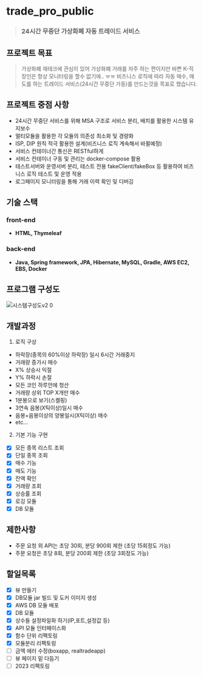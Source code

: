 # trade_pro_public
> ### 24시간 무중단 가상화폐 자동 트레이드 서비스

## 프로젝트 목표  
> 가상화폐 재태크에 관심이 있어 가상화폐 거래를 자주 하는 편이지만 바쁜 K-직장인은 항상 모니터링을 할수 없기에.. ㅠㅠ 
> 비즈니스 로직에 따라 자동 매수, 매도를 하는 트레이드 서비스(24시간 무중단 가동)를 만드는것을 목표로 했습니다.

## 프로젝트 중점 사항  
  * 24시간 무중단 서비스를 위해 MSA 구조로 서비스 분리, 배치를 활용한 시스템 유지보수  
  * 멀티모듈을 활용한 각 모듈의 의존성 최소화 및 경량화
  * ISP, DIP 원칙 적극 활용한 설계(비즈니스 로직 계속해서 바뀔예정)
  * 서비스 컨테이너간 통신은 RESTful하게
  * 서비스 컨테이너 구동 및 관리는 docker-compose 활용
  * 테스트서버와 운영서버 분리, 테스트 전용 fakeClient/fakeBox 등 활용하여 비즈니스 로직 테스트 및 운영 적용
  * 로그페이지 모니터링을 통해 거래 이력 확인 및 디버깅

## 기술 스택  

### front-end  
- **HTML, Thymeleaf**  

### back-end   
- **Java, Spring framework, JPA, Hibernate, MySQL, Gradle, AWS EC2, EBS, Docker** 

## 프로그램 구성도  
![시스템구성도v2 0](https://user-images.githubusercontent.com/31335823/143667490-61d2aaec-6577-46d5-981f-34dbb3af600b.PNG) 

## 개발과정
1. 로직 구상
  * 하락장(종목의 60%이상 하락장) 일시 6시간 거래중지
  * 거래량 증가시 매수
  * X% 상승시 익절 
  * Y% 하락시 손절
  * 모든 코인 하루안에 청산
  * 거래량 상위 TOP X개만 매수
  * 1분봉으로 보기(스켈핑)
  * 3연속 음봉(X틱이상)일시 매수
  * 음봉+음봉이상의 양봉일시(X틱이상) 매수
  * etc...  
  
2. 기본 기능 구현
  - [x] 모든 종목 리스트 조회
  - [x] 단일 종목 조회
  - [x] 매수 기능
  - [x] 매도 기능
  - [x] 잔액 확인
  - [x] 거래량 조회
  - [x] 상승률 조회
  - [x] 로깅 모듈
  - [x] DB 모듈

## 제한사항
  - 주문 요청 외 API는 초당 30회, 분당 900회 제한 (초당 15회정도 가능)
  - 주문 요청은 초당 8회, 분당 200회 제한 (초당 3회정도 가능) 

## 할일목록 
 - [x] 뷰 만들기
 - [x] DB모듈 jar 빌드 및 도커 이미지 생성  
 - [x] AWS DB 모듈 배포  
 - [x] DB 모듈
 - [x] 상수들 설정파일화 하기(IP,포트,설정값 등)
 - [x] API 모듈 인터페이스화
 - [x] 함수 단위 리팩토링
 - [x] 모듈분리 리팩토링
 - [ ] 금액 에러 수정(boxapp, realtradeapp)
 - [ ] 뷰 페이지 밑 다듬기
 - [ ] 2023 리팩토링  
